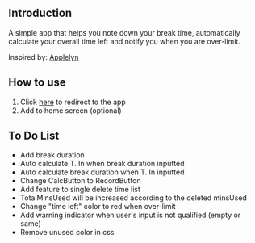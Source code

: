 ## Introduction

A simple app that helps you note down your break time, automatically calculate your overall time left and notify you when you are over-limit.

Inspired by: [Applelyn](https://www.instagram.com/evelynzhangg/)

## How to use

1. Click [here](https://rest-time.vercel.app/) to redirect to the app
2. Add to home screen (optional)

## To Do List

-   Add break duration
-   Auto calculate T. In when break duration inputted
-   Auto calculate break duration when T. In inputted
-   Change CalcButton to RecordButton
-   Add feature to single delete time list
-   TotalMinsUsed will be increased according to the deleted minsUsed
-   Change "time left" color to red when over-limit
-   Add warning indicator when user's input is not qualified (empty or same)
-   Remove unused color in css

